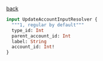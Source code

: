 [back](../../tableOfContent.md)


```graphql
input UpdateAccountInputResolver {
  """1, regular by default"""
  type_id: Int
  parent_account_id: Int
  label: String
  account_id: Int!
}
```
